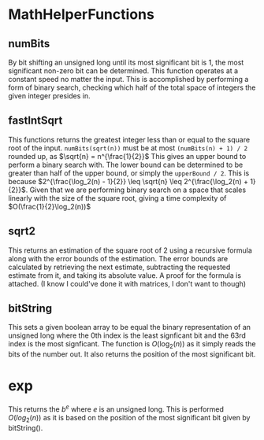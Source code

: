 # MathHelperFunctions

## numBits

By bit shifting an unsigned long until its most significant bit is 1, the most significant non-zero bit can be determined.
This function operates at a constant speed no matter the input. This is accomplished by performing a form of binary search, checking which half of the total space of integers the given integer presides in.

## fastIntSqrt

This functions returns the greatest integer less than or equal to the square root of the input. `numBits(sqrt(n))` must be at most `(numBits(n) + 1) / 2` rounded up, as $\sqrt{n} = n^{\frac{1}{2}}$ This gives an upper bound to perform a binary search with.
The lower bound can be determined to be greater than half of the upper bound, or simply the `upperBound / 2`. This is because $2^{\frac{\log_2(n) - 1}{2}} \leq \sqrt{n} \leq 2^{\frac{\log_2(n) + 1}{2}}$.
Given that we are performing binary search on a space that scales linearly with the size of the square root, giving a time complexity of $O(\frac{1}{2}\log_2(n))$

## sqrt2

This returns an estimation of the square root of 2 using a recursive formula along with the error bounds of the estimation.
The error bounds are calculated by retrieving the next estimate, subtracting the requested estimate from it, and taking its absolute value.
A proof for the formula is attached. (I know I could've done it with matrices, I don't want to though)

## bitString

This sets a given boolean array to be equal the binary representation of an unsigned long where the 0th index is the least signficant bit and the 63rd index is the most signficant.
The function is $O(\log_2(n))$ as it simply reads the bits of the number out.
It also returns the position of the most significant bit.

# exp

This returns the $b^e$ where $e$ is an unsigned long. This is performed $O(log_2(n))$ as it is based on the position of the most significant bit given by bitString().
